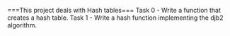 ===This project deals with Hash tables===
Task 0 - Write a function that creates a hash table.
Task 1 - Write a hash function implementing the djb2 algorithm.
